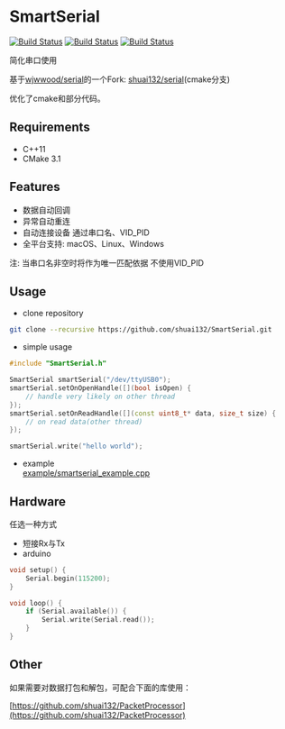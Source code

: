 # SmartSerial


[![Build Status](https://github.com/shuai132/SmartSerial/workflows/Windows/badge.svg)](https://github.com/shuai132/SmartSerial/actions?workflow=Windows)
[![Build Status](https://github.com/shuai132/SmartSerial/workflows/macOS/badge.svg)](https://github.com/shuai132/SmartSerial/actions?workflow=macOS)
[![Build Status](https://github.com/shuai132/SmartSerial/workflows/Ubuntu/badge.svg)](https://github.com/shuai132/SmartSerial/actions?workflow=Ubuntu)

简化串口使用

基于[wjwwood/serial](https://github.com/wjwwood/serial)的一个Fork: [shuai132/serial](https://github.com/shuai132/serial/tree/cmake)(cmake分支)

优化了cmake和部分代码。

## Requirements

* C++11
* CMake 3.1

## Features

* 数据自动回调
* 异常自动重连
* 自动连接设备 通过串口名、VID_PID
* 全平台支持: macOS、Linux、Windows

注: 当串口名非空时将作为唯一匹配依据 不使用VID_PID

## Usage

* clone repository
```bash
git clone --recursive https://github.com/shuai132/SmartSerial.git
```
* simple usage
```cpp
#include "SmartSerial.h"

SmartSerial smartSerial("/dev/ttyUSB0");
smartSerial.setOnOpenHandle([](bool isOpen) {
    // handle very likely on other thread
});
smartSerial.setOnReadHandle([](const uint8_t* data, size_t size) {
    // on read data(other thread)
});

smartSerial.write("hello world");
```
* example  
[example/smartserial_example.cpp](example/smartserial_example.cpp)

## Hardware

任选一种方式

* 短接Rx与Tx
* arduino
```cpp
void setup() {
    Serial.begin(115200);
}

void loop() {
    if (Serial.available()) {
        Serial.write(Serial.read());
    }
}                                         
```

## Other

如果需要对数据打包和解包，可配合下面的库使用：

[https://github.com/shuai132/PacketProcessor](https://github.com/shuai132/PacketProcessor)
